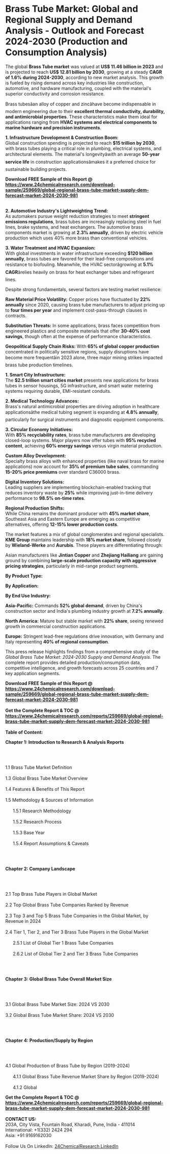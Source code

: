 <h1>Brass Tube Market: Global and Regional Supply and Demand Analysis - Outlook and Forecast 2024-2030 (Production and Consumption Analysis)</h1><p>The global <strong>Brass Tube market</strong> was valued at <strong>US$ 11.46 billion in 2023</strong> and is projected to reach <strong>US$ 12.81 billion by 2030</strong>, growing at a steady <strong>CAGR of 1.6% during 2024-2030</strong>, according to new market analysis. This growth is fueled by rising demand across key industries like construction, automotive, and hardware manufacturing, coupled with the material's superior conductivity and corrosion resistance.</p><p>Brass tubesâan alloy of copper and zincâhave become indispensable in modern engineering due to their <strong>excellent thermal conductivity, durability, and antimicrobial properties</strong>. These characteristics make them ideal for applications ranging from <strong>HVAC systems and electrical components to marine hardware and precision instruments</strong>.</p><p><strong>1. Infrastructure Development &amp; Construction Boom:</strong><br>
Global construction spending is projected to reach <strong>$15 trillion by 2030</strong>, with brass tubes playing a critical role in plumbing, electrical systems, and architectural elements. The material's longevityâwith an average <strong>50-year service life</strong> in construction applicationsâmakes it a preferred choice for sustainable building projects.</p><div><b>Download FREE Sample of this Report @ 
            <a href="https://www.24chemicalresearch.com/download-sample/259669/global-regional-brass-tube-market-supply-dem-forecast-market-2024-2030-981">
            https://www.24chemicalresearch.com/download-sample/259669/global-regional-brass-tube-market-supply-dem-forecast-market-2024-2030-981</a></b></div><br><p><strong>2. Automotive Industry's Lightweighting Trend:</strong><br>
As automakers pursue weight reduction strategies to meet <strong>stringent emissions regulations</strong>, brass tubes are increasingly replacing steel in fuel lines, brake systems, and heat exchangers. The automotive brass components market is growing at <strong>2.3% annually</strong>, driven by electric vehicle production which uses 40% more brass than conventional vehicles.</p><p><strong>3. Water Treatment and HVAC Expansion:</strong><br>
With global investments in water infrastructure exceeding <strong>$120 billion annually</strong>, brass tubes are favored for their lead-free compositions and resistance to biofouling. Meanwhile, the HVAC sectorâgrowing at <strong>5.1% CAGR</strong>ârelies heavily on brass for heat exchanger tubes and refrigerant lines.</p><p>Despite strong fundamentals, several factors are testing market resilience:</p><p><strong>Raw Material Price Volatility:</strong> Copper prices have fluctuated by <strong>22% annually</strong> since 2020, causing brass tube manufacturers to adjust pricing up to <strong>four times per year</strong> and implement cost-pass-through clauses in contracts.</p><p><strong>Substitution Threats:</strong> In some applications, brass faces competition from engineered plastics and composite materials that offer <strong>30-40% cost savings</strong>, though often at the expense of performance characteristics.</p><p><strong>Geopolitical Supply Chain Risks:</strong> With <strong>65% of global copper production</strong> concentrated in politically sensitive regions, supply disruptions have become more frequentâin 2023 alone, three major mining strikes impacted brass tube production timelines.</p><p><strong>1. Smart City Infrastructure:</strong><br>
The <strong>$2.5 trillion smart cities market</strong> presents new applications for brass tubes in sensor housings, 5G infrastructure, and smart water metering systems requiring durable, EMI-resistant conduits.</p><p><strong>2. Medical Technology Advances:</strong><br>
Brass's natural antimicrobial properties are driving adoption in healthcare applicationsâthe medical tubing segment is expanding at <strong>4.8% annually</strong>, particularly for surgical instruments and diagnostic equipment components.</p><p><strong>3. Circular Economy Initiatives:</strong><br>
With <strong>85% recyclability rates</strong>, brass tube manufacturers are developing closed-loop systems. Major players now offer tubes with <strong>95% recycled content</strong>, achieving <strong>60% energy savings</strong> versus virgin material production.</p><p><strong>Custom Alloy Development:</strong><br>
	Specialty brass alloys with enhanced properties (like naval brass for marine applications) now account for <strong>35% of premium tube sales</strong>, commanding <strong>15-20% price premiums</strong> over standard C36000 brass.</p><p><strong>Digital Inventory Solutions:</strong><br>
	Leading suppliers are implementing blockchain-enabled tracking that reduces inventory waste by <strong>25%</strong> while improving just-in-time delivery performance to <strong>98.5% on-time rates</strong>.</p><p><strong>Regional Production Shifts:</strong><br>
	While China remains the dominant producer with <strong>45% market share</strong>, Southeast Asia and Eastern Europe are emerging as competitive alternatives, offering <strong>12-15% lower production costs</strong>.</p><p>The market features a mix of global conglomerates and regional specialists. <strong>KME Group</strong> maintains leadership with <strong>18% market share</strong>, followed closely by <strong>Wieland-Werke</strong> and <strong>Aurubis</strong>. These players are differentiating through:</p><p>Asian manufacturers like <strong>Jintian Copper</strong> and <strong>Zhejiang Hailiang</strong> are gaining ground by combining <strong>large-scale production capacity with aggressive pricing strategies</strong>, particularly in mid-range product segments.</p><p><strong>By Product Type:</strong></p><p><strong>By Application:</strong></p><p><strong>By End Use Industry:</strong></p><p><strong>Asia-Pacific:</strong> Commands <strong>52% global demand</strong>, driven by China's construction sector and India's plumbing industry growth at <strong>7.2% annually</strong>.</p><p><strong>North America:</strong> Mature but stable market with <strong>22% share</strong>, seeing renewed growth in commercial construction applications.</p><p><strong>Europe:</strong> Stringent lead-free regulations drive innovation, with Germany and Italy representing <strong>40% of regional consumption</strong>.</p><p>This press release highlights findings from a comprehensive study of the <em>Global Brass Tube Market: 2024-2030 Supply and Demand Analysis</em>. The complete report provides detailed production/consumption data, competitive intelligence, and growth forecasts across 25 countries and 7 key application segments.</p><div><b>Download FREE Sample of this Report @ 
            <a href="https://www.24chemicalresearch.com/download-sample/259669/global-regional-brass-tube-market-supply-dem-forecast-market-2024-2030-981">
            https://www.24chemicalresearch.com/download-sample/259669/global-regional-brass-tube-market-supply-dem-forecast-market-2024-2030-981</a></b></div><br><div><b>Get the Complete Report & TOC @ 
            <a href="https://www.24chemicalresearch.com/reports/259669/global-regional-brass-tube-market-supply-dem-forecast-market-2024-2030-981">
            https://www.24chemicalresearch.com/reports/259669/global-regional-brass-tube-market-supply-dem-forecast-market-2024-2030-981</a></b></div><br>
            <b>Table of Content:</b><p><p><strong>Chapter 1: Introduction to Research &amp; Analysis Reports</strong></p><br />
<br />
<p>1.1 Brass Tube Market Definition<br /><br />
1.3 Global Brass Tube Market Overview<br /><br />
1.4 Features &amp; Benefits of This Report<br /><br />
1.5 Methodology &amp; Sources of Information<br /><br />
&nbsp;&nbsp;&nbsp;&nbsp;&nbsp; 1.5.1 Research Methodology<br /><br />
&nbsp;&nbsp;&nbsp;&nbsp;&nbsp; 1.5.2 Research Process<br /><br />
&nbsp;&nbsp;&nbsp;&nbsp;&nbsp; 1.5.3 Base Year<br /><br />
&nbsp;&nbsp;&nbsp;&nbsp;&nbsp; 1.5.4 Report Assumptions &amp; Caveats</p><br />
<br />
<p><strong>Chapter 2: Company Landscape</strong></p><br />
<br />
<p>2.1 Top Brass Tube Players in Global Market<br /><br />
2.2 Top Global Brass Tube Companies Ranked by Revenue<br /><br />
2.3 Top 3 and Top 5 Brass Tube Companies in the Global Market, by Revenue in 2024<br /><br />
2.4 Tier 1, Tier 2, and Tier 3 Brass Tube Players in the Global Market<br /><br />
&nbsp;&nbsp;&nbsp;&nbsp;&nbsp; 2.5.1 List of Global Tier 1 Brass Tube Companies<br /><br />
&nbsp;&nbsp;&nbsp;&nbsp;&nbsp; 2.6.2 List of Global Tier 2 and Tier 3 Brass Tube Companies</p><br />
<br />
<p><strong>Chapter 3: Global Brass Tube Overall Market Size</strong></p><br />
<br />
<p>3.1 Global Brass Tube Market Size: 2024 VS 2030<br /><br />
3.2 Global Brass Tube Market Share: 2024 VS 2030</p><br />
<br />
<p><strong>Chapter 4: Production/Supply by Region</strong></p><br />
<br />
<p>4.1 Global Production of Brass Tube by Region (2019-2024)<br /><br />
&nbsp;&nbsp;&nbsp;&nbsp;&nbsp; 4.1.1 Global Brass Tube Revenue Market Share by Region (2019-2024)<br /><br />
&nbsp;&nbsp;&nbsp;&nbsp;&nbsp; 4.1.2 Global </p><div><b>Get the Complete Report & TOC @ 
            <a href="https://www.24chemicalresearch.com/reports/259669/global-regional-brass-tube-market-supply-dem-forecast-market-2024-2030-981">
            https://www.24chemicalresearch.com/reports/259669/global-regional-brass-tube-market-supply-dem-forecast-market-2024-2030-981</a></b></div><br><b>CONTACT US:</b><br>
            203A, City Vista, Fountain Road, Kharadi, Pune, India - 411014<br>
            International: +1(332) 2424 294<br>
            Asia: +91 9169162030 <br><br>
            Follow Us On LinkedIn: <a href="https://www.linkedin.com/company/24chemicalresearch/">24ChemicalResearch LinkedIn</a>
